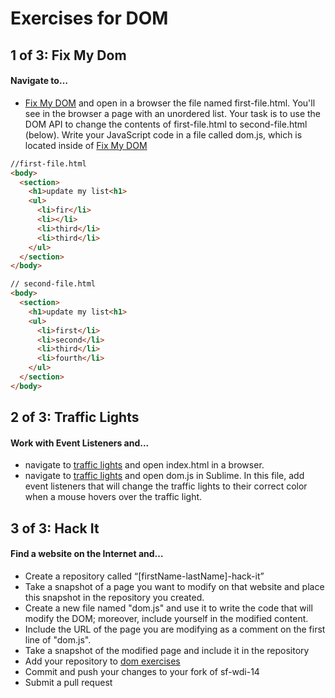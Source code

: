 # Exercises for DOM 

## 1 of 3: Fix My Dom
#### Navigate to…
- <a href="https://github.com/sf-wdi-14/notes/tree/master/assignments/week-1/dom-exercises/fix-my-dom/">Fix My DOM</a> and open in a browser the file named first-file.html. You'll see in the browser a page with an unordered list. Your task is to use the DOM API to change the contents of first-file.html to second-file.html (below). Write your JavaScript code in a file called dom.js, which is located inside of <a href="https://github.com/sf-wdi-14/notes/tree/master/assignments/week-1/dom-exercises/fix-my-dom/">Fix My DOM</a> 

```html 
//first-file.html
<body>
  <section>
    <h1>update my list<h1>
    <ul>
      <li>fir</li>
      <li></li> 
      <li>third</li>
      <li>third</li>
    </ul>
  </section>
</body>
```

```html
// second-file.html
<body>
  <section>
    <h1>update my list<h1>
    <ul>
      <li>first</li>
      <li>second</li>
      <li>third</li> 
      <li>fourth</li>
    </ul>
  </section>
</body>
```

## 2 of 3: Traffic Lights 
#### Work with Event Listeners and...
- navigate to <a href="https://github.com/sf-wdi-14/notes/tree/master/assignments/week-1/dom-exercises/traffic-lights">traffic lights</a> and open index.html in a browser. 
- navigate to <a href="https://github.com/sf-wdi-14/notes/tree/master/assignments/week-1/dom-exercises/traffic-lights/">traffic lights</a> and open dom.js in Sublime. In this file, add event listeners that will change the traffic lights to their correct color when a mouse hovers over the traffic light. 

## 3 of 3: Hack It
#### Find a website on the Internet and…
- Create a repository called “[firstName-lastName]-hack-it”
- Take a snapshot of a page you want to modify on that website and place this snapshot in the repository you created. 
- Create a new file named "dom.js" and use it to write the code that will modify the DOM; moreover, include yourself in the modified content.
- Include the URL of the page you are modifying as a comment on the first line of "dom.js". 
- Take a snapshot of the modified page and include it in the repository
- Add your repository to <a href="https://github.com/sf-wdi-14/notes/tree/master/assignments/week-1/dom-exercises/">dom exercises</a>
- Commit and push your changes to your fork of sf-wdi-14
- Submit a pull request
